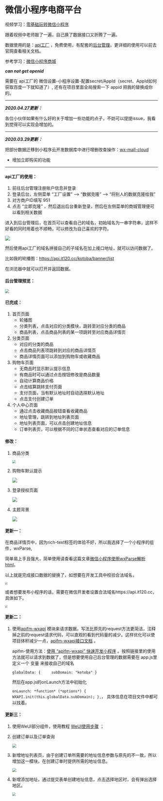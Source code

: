 # 微信小程序电商平台

视频学习：[零基础玩转微信小程序](https://www.bilibili.com/video/av73342655?p=131)

跟着视频中老师敲了一遍，自己换了数据接口又折腾了一遍。

数据使用的是：[api工厂](https://www.it120.cc/) ，免费使用，有配套的[后台管理](https://admin.it120.cc/#/login?redirect=%2Fdashboard)，更详细的使用可以前去官网查看相关文档。

参考学习：[微信小程序商城](https://github.com/EastWorld/wechat-app-mall)

***can not get openid***

需要在 api工厂的  微信设置-小程序设置-配置secret/AppId（secret、AppId如何获取百度一下就知道了）,  还有在项目里面全局搜索一下 appid  把我的替换成你的。



---

***2020.04.27更新：***

各位小伙伴如果有什么好的关于增加一些功能的点子，不妨可以提提issue，我看到觉得可以实现会增加的。



---




***2020.03.29更新：***

把部分数据迁移到小程序云开发数据库中进行增删改查操作：[wx-mall-cloud](https://github.com/Kotoba209/wx-mall-cloud)

- 增加立即购买的功能



---

#### api工厂的使用：

1. 前往后台管理注册账户信息并登录
2. 登录后台，左侧菜单 “工厂设置” --> “数据克隆” --> “将别人的数据克隆给我”
3. 对方商户ID填写 951
4. 点击 “立即克隆” ，然后退出后台重新登录，然后在左侧菜单的商城管理便可以看到相关数据



进入到后台管理后，在首页可以查看自己的域名，初始域名为一串字符串，这样不好看的同时用着也不顺畅，可以修改为自己喜欢的字符。

![](https://s2.ax1x.com/2020/02/20/3mynld.png)

然后使用api工厂的域名拼接自己的子域名在加上接口地址，就可以访问数据了。

比如我的轮播图：https://api.it120.cc/kotoba/banner/list

在浏览器中就可以打开并返回数据。



#### 后台管理预览：

<img src="https://s2.ax1x.com/2020/02/28/3B43RJ.png" style="zoom: 80%;" />





#### 已完成：

1. 首页页面
   - 轮播图
   - 分类列表，点击对应的分类模块，跳转至对应分类的商品
   - 商品列表，点击商品列表的某一项跳转至对应商品详情页
2. 分类页面
   -  对应的分类的商品
   - 点击商品列表项跳转到对应的商品详情页
   - 商品详情页面可以添加到购物车或收藏商品
3. 购物车页面
   -  无商品时显示默认提示信息
   - 有商品时可以通过点击按钮修改是商品数量
   - 自动计算商品价格
   - 点击结算跳转支付页面
   - 支付页面，当有默认地址时自动选择默认地址
   - 点击支付创建订单
4. 个人中心页面
   - 通过点击收藏商品按钮查看收藏商品
   - 地址管理，跳转到地址列表页面
   - 地址列表页面，可以点击创建地址信息
   - 订单列表页，可以根据不同的订单状态查看对应的订单信息




#### 修改：

1. 商品分类

   <img src="https://s2.ax1x.com/2020/02/24/3GJEi8.png" style="zoom:67%;" />

2. 购物车默认提示

   ![](https://s2.ax1x.com/2020/02/24/3GJuss.png)

3. 登录授权页面

   ![](https://s2.ax1x.com/2020/02/24/3GJYz4.png)

4. 主题背景

   ![](https://s2.ax1x.com/2020/02/24/3GJBo6.png)



#### 更新一：

在商品详情页中，因为rich-text标签的体验不好，所以我选择了一个小程序的组件，wxParse,

简单易上手且强大，简单使用请查看这篇文章[微信小程序使用wxParse解析html](https://blog.csdn.net/Kotoba209_/article/details/104413748)。

以上就是完成接口数据的替换了，如想要在开发工具中校验合法域名，

<img src="https://s2.ax1x.com/2020/02/21/3m2bIP.png" style="zoom: 50%;" />

或者想要发布小程序的话，需要在微信开发者设置合法域名https://api.it120.cc，具体如下。

<img src="https://s2.ax1x.com/2020/02/21/3m2W8O.png" style="zoom: 50%;" />



#### 更新二：

1. 使用[apifm-wxapi](https://github.com/gooking/apifm-wxapi) 模块来请求数据，写法比原先的request方法更简洁，注释掉之前的request请求代码，可以直观的看到代码量的减少。这样优化可以使项目体积减少一点，[apifm-wxapi接口文档](https://github.com/gooking/apifm-wxapi/blob/master/instructions.md) 。

   apifm-使用方法：[使用 “apifm-wxapi” 快速开发小程序](https://blog.csdn.net/abccba9978/article/details/102861340) 。按照链接里的使用方法就可以请求到数据了，但是想要使用自己后台管理的数据需要在 app.js里定义一个 变量 来接收自己的域名

   `globalData: {
   ​    subDomain: "kotoba"
     }` 

   然后在app.js的onLaunch方法中初始化
   
    `onLaunch: *function* (*options*) {
   ​    WXAPI.init(this.globalData.subDomain);
     },`， 具体信息在项目文件中都可以找着。



#### 更新三：

1. 使用WeUI部分组件，使用教程 [WeUI使用步骤](https://blog.csdn.net/Missbelover/article/details/91950521) ；

2. 创建订单以及订单查询

   <img src="https://s2.ax1x.com/2020/02/24/3G1aUU.png" style="zoom: 80%;" />

3. 新增地址列表页，由于创建订单所需要的地址信息参数与原先的不一致，所以增加这一模块，在创建订单时提供所需的地址信息。

   <img src="https://s2.ax1x.com/2020/02/24/3G3us1.png" style="zoom: 80%;" />

4. 新增添加地址，通过提交表单创建地址信息，点击选择地区时，会有弹出选择地区。

   <img src="https://s2.ax1x.com/2020/02/24/3GGRaV.png" style="zoom:67%;" />